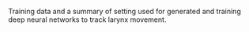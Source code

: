 Training data and a summary of setting used for generated and training deep neural networks to track larynx movement.
